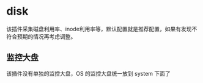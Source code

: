 # disk

该插件采集磁盘利用率、inode利用率等，默认配置就是推荐配置，如果有发现不符合预期的情况再考虑调整。

## 监控大盘

该插件没有单独的监控大盘，OS 的监控大盘统一放到 system 下面了